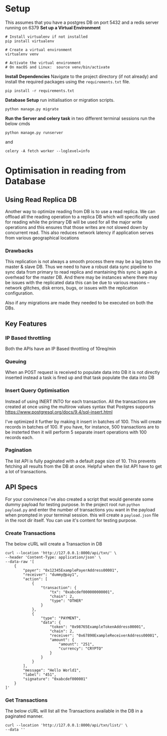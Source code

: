 # Setup
This assumes that you have a postgres DB on port 5432 and a redis server running on 6379
**Set up a Virtual Environment**
```
# Install virtualenv if not installed 
pip install virtualenv 

# Create a virtual environment 
virtualenv venv 

# Activate the virtual environment  
# On macOS and Linux:  source venv/bin/activate
```

**Install Dependencies**
Navigate to the project directory (if not already) and install the required packages using the `requirements.txt` file.
```
pip install -r requirements.txt
```

**Database Setup** run  initialisation or migration scripts.
```
python manage.py migrate
```

**Run the Server and celery task**
in two different terminal sessions run the below cmds

`python manage.py runserver`

and 


`celery -A fetch worker --loglevel=info`

# Optimisation in reading from Database

## Using Read Replica DB
Another way to optimize reading from DB is to use a read replica. We can offload all the reading operation to a replica DB which will specifically used for reading while the primary DB will be used for all the major write operations and this ensures that those writes are not slowed down by concurrent read.
This also reduces network latency if application serves from various geographical locations

### Drawbacks
This replication is not always a smooth process there may be a lag btwn the master & slave DB. Thus we need to have a robust data sync pipeline to sync data from primary to read replica and mantaining this sync is again a overhead for the master DB.
And there may be instances where there may be issues with the replicated data this can be due to various reasons – network glitches, disk errors, bugs, or issues with the replication configuration.

Also if any migrations are made they needed to be executed on both the DBs.

## Key Features

### IP Based throttling
Both the APIs have an IP Based throttling of 10req/min

### Queuing
When an POST request is received to populate data into DB it is not directly inserted instead a task is fired up and that task populate the data into DB

###  Insert Query Optimisation
Instead of using INERT INTO for each transaction. All the transactions are created at once using the multirow values syntax that Postgres supports
https://www.postgresql.org/docs/9.4/sql-insert.html

I've optimized it further by making it insert in batches of 100.
This will create records in batches of 100. If you have, for instance, 500 transactions are to be insterted then it will perform 5 separate insert operations with 100 records each.

### Pagination
The list API is fully paginated with a default page size of 10. This prevents fetching all results from the DB at once. Helpful when the list API have to get a lot of transactions.


## API Specs

For your convinence i've also created a script that would generate some dummy payload for testing purpose.
In the project root run `python payload.py` and enter the number of transactions you want in the payload when prompted in your terminal session.
this will create a `payload.json` file in the root dir itself. You can use it's content for testing purpose. 

### Create Transactions

The below cURL will create a Transaction in DB


```
curl --location 'http://127.0.0.1:8000/api/txn/' \
--header 'Content-Type: application/json' \
--data-raw '[
    {
        "payer": "0x12345ExamplePayerAddress00001",
        "receiver": "dummy@pay1",
        "action": [
            {
                "transaction": {
                    "tx": "0xabcdef000000000001",
                    "chain": 2,
                    "type": "OTHER"
                }
            },
            {
                "type": "PAYMENT",
                "data": {
                    "token": "0x98765ExampleTokenAddress00001",
                    "chain": 2,
                    "receiver": "0x67890ExampleReceiverAddress00001",
                    "amount": {
                        "amount": "251",
                        "currency": "CRYPTO"
                    }
                }
            }
        ],
        "message": "Hello World1",
        "label": "451",
        "signature": "0xabcdef000001"
    }
]'
```

### Get Transactions

The below cURL will list all the Transactions available in the DB in a paginated manner.

```
curl --location 'http://127.0.0.1:8000/api/txn/list/' \
--data ''
```

